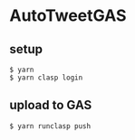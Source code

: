 # AutoTweetGAS

## setup

```
$ yarn
$ yarn clasp login
```

## upload to GAS

```
$ yarn runclasp push
```
